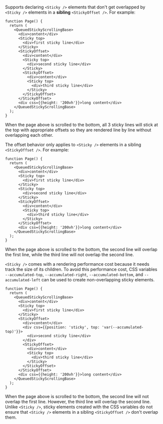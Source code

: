 Supports declaring `<Sticky />` elements that don't get overlapped by
`<Sticky />` elements in a **sibling** `<StickyOffset />`. For example:
```tsx
function Page() {
  return (
    <QueuedStickyScrollingBase>
      <div>content</div>
      <Sticky top>
        <div>first sticky line</div>
      </Sticky>
      <StickyOffset>
        <div>content</div>
        <Sticky top>
          <div>second sticky line</div>
        </Sticky>
        <StickyOffset>
          <div>content</div>
          <Sticky top>
            <div>third sticky line</div>
          </Sticky>
        </StickyOffset>
      </StickyOffset>
      <div css={{height: '200vh'}}>long content</div>
    </QueuedStickyScrollingBase>
  );
}
```
When the page above is scrolled to the bottom, all 3 sticky lines will stick
at the top with appropriate offsets so they are rendered line by line without
overlapping each other.

The offset behavior only applies to `<Sticky />` elements in a sibling
`<StickyOffset />`. For example:
```tsx
function Page() {
  return (
    <QueuedStickyScrollingBase>
      <div>content</div>
      <Sticky top>
        <div>first sticky line</div>
      </Sticky>
      <Sticky top>
        <div>second sticky line</div>
      </Sticky>
      <StickyOffset>
        <div>content</div>
        <Sticky top>
          <div>third sticky line</div>
        </Sticky>
      </StickyOffset>
      <div css={{height: '200vh'}}>long content</div>
    </QueuedStickyScrollingBase>
  );
}
```
When the page above is scrolled to the bottom, the second line will overlap
the first line, while the third line will not overlap the second line.

`<Sticky />` comes with a rendering performance cost because it needs track the
size of its children. To avoid this performance cost, CSS variables
`--accumulated-top`, `--accumulated-right`, `--accumulated-bottom`, and
`--accumulated-left` can be used to create non-overlapping sticky elements.
```tsx
function Page() {
  return (
    <QueuedStickyScrollingBase>
      <div>content</div>
      <Sticky top>
        <div>first sticky line</div>
      </Sticky>
      <StickyOffset>
        <div>content</div>
        <div css={{position: 'sticky', top: 'var(--accumulated-top)'}}>
          <div>second sticky line</div>
        </div>
        <StickyOffset>
          <div>content</div>
          <Sticky top>
            <div>third sticky line</div>
          </Sticky>
        </StickyOffset>
      </StickyOffset>
      <div css={{height: '200vh'}}>long content</div>
    </QueuedStickyScrollingBase>
  );
}
```
When the page above is scrolled to the bottom, the second line will not overlap
the first line. However, the third line will overlap the second line. Unlike
`<Sticky />`, sticky elements created with the CSS variables do not ensure that
`<Sticky />` elements in a sibling `<StickyOffset />` don't overlap them.
